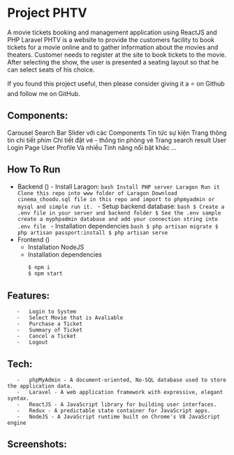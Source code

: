 # Project PHTV

A movie tickets booking and management application using ReactJS and PHP Laravel 
PHTV is a website to provide the customers facility to book tickets for a movie online and to gather information about the movies and theaters. Customer needs to register at the site to book tickets to the movie. After selecting the show, the user is presented a seating layout so that he can select seats of his choice.

If you found this project useful, then please consider giving it a ⭐ on Github and follow me on GitHub.

## Components:

Carousel
Search Bar
Slider với các Components
Tin tức sự kiện
Trang thông tin chi tiết phim
Chi tiết đặt vé - thông tin phòng vé
Trang search result
User Login Page
User Profile
Và nhiều Tính năng nổi bật khác ...

## How To Run

-   Backend ()
        -   Install Laragon:
            ```bash
            Install PHP server Laragon
            Run it
            Clone this repo into www folder of Laragon
            Download cinema_choodu.sql file in this repo and import to phpmyadmin or mysql and simple run it.
            ```
        -   Setup backend database:
            ```bash
            $ Create a .env file in your server and backend folder
            $ See the .env sample
            create a myphpadmin database and add your connection string into .env file
            ```
        -   Installation dependencies
            ```bash
            $ php artisan migrate
            $ php artisan passport:install
            $ php artisan serve
            ```
-   Frontend ()
       -   Installation NodeJS
       -   Installation dependencies
            ```bash
            $ npm i
            $ npm start
            ```
## Features:
       -   Login to System
       -   Select Movie that is Avaliable
       -   Purchase a Ticket
       -   Summary of Ticket
       -   Cancel a Ticket
       -   Logout
## Tech:
       -   phpMyAdmin - A document-oriented, No-SQL database used to store the application data.
       -   Laravel - A web application framework with expressive, elegant syntax.
       -   ReactJS - A JavaScript library for building user interfaces.
       -   Redux - A predictable state container for JavaScript apps.
       -   NodeJS - A JavaScript runtime built on Chrome's V8 JavaScript engine
## Screenshots:
